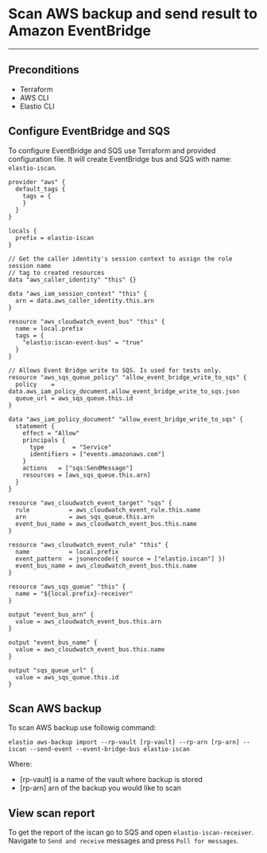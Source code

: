 # Scan AWS backup and send result to Amazon EventBridge

---

## Preconditions
- Terraform
- AWS CLI
- Elastio CLI

## Configure EventBridge and SQS
To configure EventBridge and SQS use Terraform and provided configuration file. It will create EventBridge bus and SQS with name: `elastio-iscan`.

```
provider "aws" {
  default_tags {
    tags = {
    }
  }
}

locals {
  prefix = elastio-iscan
}

// Get the caller identity's session context to assign the role session name
// tag to created resources
data "aws_caller_identity" "this" {}

data "aws_iam_session_context" "this" {
  arn = data.aws_caller_identity.this.arn
}

resource "aws_cloudwatch_event_bus" "this" {
  name = local.prefix
  tags = {
    "elastio:iscan-event-bus" = "true"
  }
}

// Allows Event Bridge write to SQS. Is used for tests only.
resource "aws_sqs_queue_policy" "allow_event_bridge_write_to_sqs" {
  policy    = data.aws_iam_policy_document.allow_event_bridge_write_to_sqs.json
  queue_url = aws_sqs_queue.this.id
}

data "aws_iam_policy_document" "allow_event_bridge_write_to_sqs" {
  statement {
    effect = "Allow"
    principals {
      type        = "Service"
      identifiers = ["events.amazonaws.com"]
    }
    actions   = ["sqs:SendMessage"]
    resources = [aws_sqs_queue.this.arn]
  }
}

resource "aws_cloudwatch_event_target" "sqs" {
  rule           = aws_cloudwatch_event_rule.this.name
  arn            = aws_sqs_queue.this.arn
  event_bus_name = aws_cloudwatch_event_bus.this.name
}

resource "aws_cloudwatch_event_rule" "this" {
  name           = local.prefix
  event_pattern  = jsonencode({ source = ["elastio.iscan"] })
  event_bus_name = aws_cloudwatch_event_bus.this.name
}

resource "aws_sqs_queue" "this" {
  name = "${local.prefix}-receiver"
}

output "event_bus_arn" {
  value = aws_cloudwatch_event_bus.this.arn
}

output "event_bus_name" {
  value = aws_cloudwatch_event_bus.this.name
}

output "sqs_queue_url" {
  value = aws_sqs_queue.this.id
}
```

## Scan AWS backup
To scan AWS backup use followig command:

```
elastio aws-backup import --rp-vault [rp-vault] --rp-arn [rp-arn] --iscan --send-event --event-bridge-bus elastio-iscan
```
Where: 
- [rp-vault] is a name of the vault where backup is stored
- [rp-arn] arn of the backup you would like to scan

## View scan report
To get the report of the iscan go to SQS and open `elastio-iscan-receiver`. Navigate to `Send and receive` messages and press `Poll for messages`.